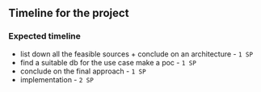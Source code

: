 ## Timeline for the project

### Expected timeline

- list down all the feasible sources + conclude on an architecture - `1 SP`
- find a suitable db for the use case make a poc - `1 SP`
- conclude on the final approach - `1 SP`
- implementation - `2 SP`
